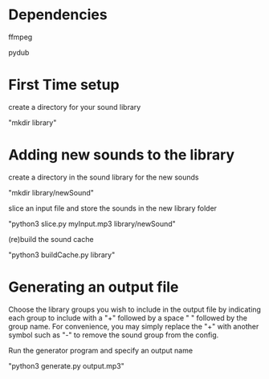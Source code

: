 # Dependencies
ffmpeg

pydub

#  First Time setup
create a directory for your sound library

"mkdir library"

# Adding new sounds to the library
create a directory in the sound library for the new sounds

"mkdir library/newSound"

slice an input file and store the sounds in the new library folder

"python3 slice.py myInput.mp3 library/newSound"

(re)build the sound cache

"python3 buildCache.py library"

# Generating an output file

Choose the library groups you wish to include in the output file by indicating each group to include with a "+" followed by a space " " followed by the group name. For convenience, you may simply replace the "+" with another symbol such as "-" to remove the sound group from the config.

Run the generator program and specify an output name

"python3 generate.py output.mp3"
